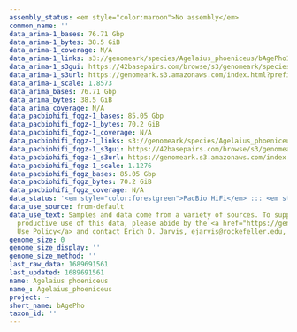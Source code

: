 ```yaml
---
assembly_status: <em style="color:maroon">No assembly</em>
common_name: ''
data_arima-1_bases: 76.71 Gbp
data_arima-1_bytes: 38.5 GiB
data_arima-1_coverage: N/A
data_arima-1_links: s3://genomeark/species/Agelaius_phoeniceus/bAgePho1/genomic_data/arima/<br>
data_arima-1_s3gui: https://42basepairs.com/browse/s3/genomeark/species/Agelaius_phoeniceus/bAgePho1/genomic_data/arima/
data_arima-1_s3url: https://genomeark.s3.amazonaws.com/index.html?prefix=species/Agelaius_phoeniceus/bAgePho1/genomic_data/arima/
data_arima-1_scale: 1.8573
data_arima_bases: 76.71 Gbp
data_arima_bytes: 38.5 GiB
data_arima_coverage: N/A
data_pacbiohifi_fqgz-1_bases: 85.05 Gbp
data_pacbiohifi_fqgz-1_bytes: 70.2 GiB
data_pacbiohifi_fqgz-1_coverage: N/A
data_pacbiohifi_fqgz-1_links: s3://genomeark/species/Agelaius_phoeniceus/bAgePho1/genomic_data/pacbio_hifi/<br>
data_pacbiohifi_fqgz-1_s3gui: https://42basepairs.com/browse/s3/genomeark/species/Agelaius_phoeniceus/bAgePho1/genomic_data/pacbio_hifi/
data_pacbiohifi_fqgz-1_s3url: https://genomeark.s3.amazonaws.com/index.html?prefix=species/Agelaius_phoeniceus/bAgePho1/genomic_data/pacbio_hifi/
data_pacbiohifi_fqgz-1_scale: 1.1276
data_pacbiohifi_fqgz_bases: 85.05 Gbp
data_pacbiohifi_fqgz_bytes: 70.2 GiB
data_pacbiohifi_fqgz_coverage: N/A
data_status: '<em style="color:forestgreen">PacBio HiFi</em> ::: <em style="color:forestgreen">Arima</em>'
data_use_source: from-default
data_use_text: Samples and data come from a variety of sources. To support fair and
  productive use of this data, please abide by the <a href="https://genome10k.soe.ucsc.edu/data-use-policies/">Data
  Use Policy</a> and contact Erich D. Jarvis, ejarvis@rockefeller.edu, with any questions.
genome_size: 0
genome_size_display: ''
genome_size_method: ''
last_raw_data: 1689691561
last_updated: 1689691561
name: Agelaius phoeniceus
name_: Agelaius_phoeniceus
project: ~
short_name: bAgePho
taxon_id: ''
---
```

